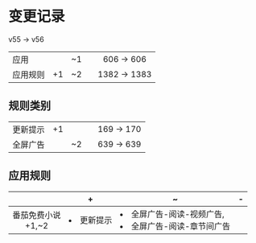 # 变更记录

v55 -> v56

||||||
|-|:-:|:-:|:-:|:-:|
|应用||~1||606 -> 606|
|应用规则|+1|~2||1382 -> 1383|

## 规则类别

||||||
|-|:-:|:-:|:-:|:-:|
|更新提示|+1|||169 -> 170|
|全屏广告||~2||639 -> 639|

## 应用规则

||+|~|-|
|:-:|-|-|-|
|番茄免费小说<br>+1,~2|<li>更新提示|<li>全屏广告-阅读-视频广告,<li>全屏广告-阅读-章节间广告||
